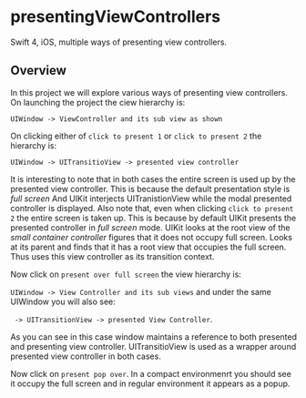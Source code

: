 # presentingViewControllers
Swift 4, iOS, multiple ways of presenting view controllers.

## Overview
In this project we will explore various ways of presenting view controllers. On launching the project the ciew hierarchy is:  

`UIWindow -> ViewController and its sub view as shown`

On clicking either of `click to present 1` or `click to present 2` the hierarchy is:  

`UIWindow -> UITransitioView -> presented view controller`

It is interesting to note that in both cases the entire screen is used up by the presented view controller. This is because the default presentation style is _full screen_ And UIKit interjects UITranistionView while the modal presented controller is displayed. Also note that, even when clicking `click to present 2` the entire screen is taken up. This is because by default UIKit presents the presented controller in _full screen_ mode. UIKit looks at the root view of the _small container controller_ figures that it does not occupy full screen. Looks at its parent and finds that it has a root view that occupies the full screen. Thus uses this view controller as its transition context.  

Now click on `present over full screen` the view hierarchy is:  

`UIWindow -> View Controller and its sub views` and under the same UIWindow you will also see:

` -> UITransitionView -> presented View Controller`. 

As you can see in this case window maintains a reference to both presented and presenting view controller. UITransitioView is used as a wrapper around presented view controller in both cases. 

Now click on `present pop over`. In a compact environmenrt you should see it occupy the full screen and in regular environment it appears as a popup.





